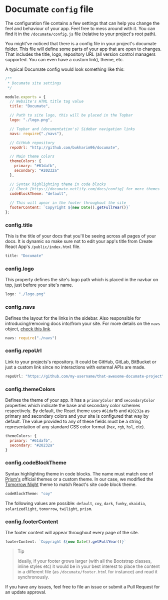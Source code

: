# Documate `config` file

The configuration file contains a few settings that can help you change the feel and behaviour of your app. Feel free to mess around with it. You can find it in the `/documate/config.js` file (relative to your project's root path).

You might've noticed that there is a config file in your project's documate folder. This file will define some parts of your app that are open to changes. That includes the title, logo, repository URL (all version control managers supported. You can even have a custom link), theme, etc.

A typical Documate config would look something like this:

```javascript
/**
 * Documate site settings
 */

module.exports = {
  // Website's HTML title tag value
  title: "Documate",

  // Path to site logo, this will be placed in the Topbar
  logo: "./logo.png",

  // Topbar and (documentation's) Sidebar navigation links
  navs: require("./navs"),

  // GitHub repository
  repoUrl: "http://github.com/bukharim96/documate",

  // Main theme colors
  themeColors: {
    primary: "#61dafb",
    secondary: "#20232a"
  },

  // Syntax highlighting theme in code blocks
  // Check [https://documate.netlify.com/docs/config] for more themes
  codeBlockTheme: "default",
  
  // This will apear in the footer throughout the site
  footerContent: `Copyright ${new Date().getFullYear()}`
};

```

### config.title

This is the title of your docs that you'll be seeing across all pages of your docs. It is dynamic so make sure not to edit your app's title from Create React App's `/public/index.html` file.
  
```javascript
title: "Documate"
```

### config.logo

This property defines the site's logo path which is placed in the navbar on top, just before your site's name.

```javascript
logo: "./logo.png"
```

### config.navs

Defines the layout for the links in the sidebar. Also responsible for introducing/removing docs into/from your site. For more details on the `navs` object, [check this link](/docs/navs).

```javascript
navs: require("./navs")
```

### config.repoUrl

Link to your projects's repository. It could be GitHub, GitLab, BitBucket or just a custom link since no interactions with external APIs are made.

```javascript
repoUrl: "https://github.com/my-username/that-awesome-documate-project"
```

### config.themeColors

Defines the theme of your app. It has a `primaryColor` and `secondaryColor` properties which indicate the base and secondary color schemes respectively. By default, the React theme uses `#61dafb` and `#20232a` as primary and secondary colors and your site is configured that way by default. The value provided to any of these fields must be a string representation of any standard CSS color format (`hex`, `rgb`, `hsl`, etc).

```javascript
themeColors: {
  primary: "#61dafb",
  secondary: "#20232a"
}
```

### config.codeBlockTheme

Syntax highlighting theme in code blocks. The name must match one of [Prism's](https://prismjs.com/) official themes or a custom theme. In our case, we modified the [Tomorrow Night](https://prismjs.com/index.html?theme=prism-tomorrow) theme to match React's site code block theme. 

```javascript
codeBlockTheme: "coy"
```

The following values are possible: `default`, `coy`, `dark`, `funky`, `okaidia`, `solarizedlight`, `tomorrow`, `twilight`, `prism`.

### config.footerContent

The footer content will appear throughout every page of the site.

```javascript
footerContent: `Copyright ${new Date().getFullYear()}`
```

> Tip
>
> Ideally, if your footer grows larger (with all the Bootstrap classes, inline styles etc) it would be in your
> best interest to place the content in a different file (as `/documate/footer.html` for instance) and read it
> synchronously.
>

If you have any issues, feel free to file an issue or submit a Pull Request for an update approval.

